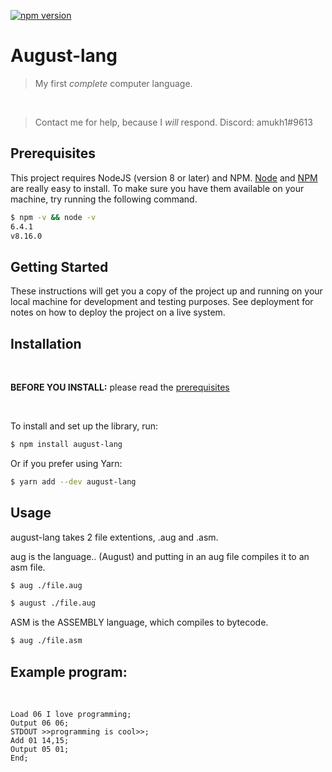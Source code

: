 [![npm version](https://badge.fury.io/js/august-lang.svg)](https://www.npmjs.com/package/august-lang)

# August-lang

> My first *complete* computer language.

<br>

> Contact me for help, because I *will* respond. Discord: amukh1#9613

## Prerequisites

This project requires NodeJS (version 8 or later) and NPM.
[Node](http://nodejs.org/) and [NPM](https://npmjs.org/) are really easy to install.
To make sure you have them available on your machine,
try running the following command.

```sh
$ npm -v && node -v
6.4.1
v8.16.0
```

## Getting Started

These instructions will get you a copy of the project up and running on your local machine for development and testing purposes. See deployment for notes on how to deploy the project on a live system.

## Installation
<br>

**BEFORE YOU INSTALL:** please read the [prerequisites](#prerequisites)

<br>

To install and set up the library, run:

```sh
$ npm install august-lang
```

Or if you prefer using Yarn:

```sh
$ yarn add --dev august-lang
```

## Usage

august-lang takes 2 file extentions, .aug and .asm.
<br>

aug is the language.. (August) and putting in an aug file compiles it to an asm file.

```sh
$ aug ./file.aug
```

```sh
$ august ./file.aug
```

ASM is the ASSEMBLY language, which compiles to bytecode.

```sh
$ aug ./file.asm
```

## Example program:
<br>

```
Load 06 I love programming;
Output 06 06;
STDOUT >>programming is cool>>;
Add 01 14,15;
Output 05 01;
End;
```

